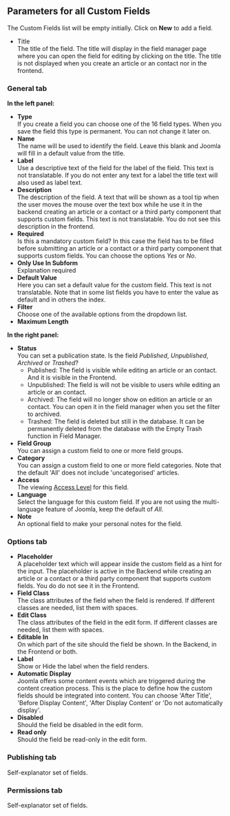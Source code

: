 <!-- Filename: J3.x:Adding_custom_fields/Parameters_for_all_Custom_Fields / Display title: Adding custom fields/Parameters for all Custom Fields -->

## Parameters for all Custom Fields

The Custom Fields list will be empty initially. Click on **New** to add
a field.

- Title  
  The title of the field. The title will display in the field manager
  page where you can open the field for editing by clicking on the
  title. The title is not displayed when you create an article or an
  contact nor in the frontend.

### General tab

**In the left panel:**

- **Type**  
  If you create a field you can choose one of the 16 field types. When
  you save the field this type is permanent. You can not change it later
  on.
- **Name**  
  The name will be used to identify the field. Leave this blank and
  Joomla will fill in a default value from the title.
- **Label**  
  Use a descriptive text of the field for the label of the field. This
  text is not translatable. If you do not enter any text for a label the
  title text will also used as label text.
- **Description**  
  The description of the field. A text that will be shown as a tool tip
  when the user moves the mouse over the text box while he use it in the
  backend creating an article or a contact or a third party component
  that supports custom fields. This text is not translatable. You do not
  see this description in the frontend.
- **Required**  
  Is this a mandatory custom field? In this case the field has to be
  filled before submitting an article or a contact or a third party
  component that supports custom fields. You can choose the options
  *Yes* or *No*.
- **Only Use In Subform**  
  Explanation required
- **Default Value**  
  Here you can set a default value for the custom field. This text is
  not translatable. Note that in some list fields you have to enter the
  value as default and in others the index.
- **Filter**  
  Choose one of the available options from the dropdown list.
- **Maximum Length**  

**In the right panel:**

- **Status**  
  You can set a publication state. Is the field *Published*,
  *Unpublished*, *Archived* or *Trashed*?
  - Published: The field is visible while editing an article or an
    contact. And it is visible in the Frontend.
  - Unpublished: The field is will not be visible to users while editing
    an article or an contact.
  - Archived: The field will no longer show on edition an article or an
    contact. You can open it in the field manager when you set the
    filter to archived.
  - Trashed: The field is deleted but still in the database. It can be
    permanently deleted from the database with the Empty Trash function
    in Field Manager.
- **Field Group**  
  You can assign a custom field to one or more field groups.
- **Category**  
  You can assign a custom field to one or more field categories. Note
  that the default 'All' does not include 'uncategorised' articles.
- **Access**  
  The viewing [Access
  Level](https://docs.joomla.org/Help4.x:Users:_Viewing_Access_Levels/en "Special:MyLanguage/Help4.x:Users: Viewing Access Levels/en")
  for this field.
- **Language**  
  Select the language for this custom field. If you are not using the
  multi-language feature of Joomla, keep the default of *All*.
- **Note**  
  An optional field to make your personal notes for the field.

### Options tab

- **Placeholder**  
  A placeholder text which will appear inside the custom field as a hint
  for the input. The placeholder is active in the Backend while creating
  an article or a contact or a third party component that supports
  custom fields. You do do not see it in the Frontend.
- **Field Class**  
  The class attributes of the field when the field is rendered. If
  different classes are needed, list them with spaces.
- **Edit Class**  
  The class attributes of the field in the edit form. If different
  classes are needed, list them with spaces.
- **Editable In**  
  On which part of the site should the field be shown. In the Backend,
  in the Frontend or both.
- **Label**  
  Show or Hide the label when the field renders.
- **Automatic Display**  
  Joomla offers some content events which are triggered during the
  content creation process. This is the place to define how the custom
  fields should be integrated into content. You can choose 'After
  Title', 'Before Display Content', 'After Display Content' or 'Do not
  automatically display'.
- **Disabled**  
  Should the field be disabled in the edit form.
- **Read only**  
  Should the field be read-only in the edit form.

### Publishing tab

Self-explanator set of fields.

### Permissions tab

Self-explanator set of fields.


